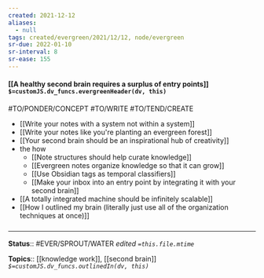 ```yaml
---
created: 2021-12-12 
aliases:
  - null
tags: created/evergreen/2021/12/12, node/evergreen
sr-due: 2022-01-10
sr-interval: 8
sr-ease: 155
---
```


#### [[A healthy second brain requires a surplus of entry points]] `$=customJS.dv_funcs.evergreenHeader(dv, this)`


#TO/PONDER/CONCEPT #TO/WRITE #TO/TEND/CREATE 
- [[Write your notes with a system not within a system]]
- [[Write your notes like you're planting an evergreen forest]]
- [[Your second brain should be an inspirational hub of creativity]]
- the how
	- [[Note structures should help curate knowledge]]
	- [[Evergreen notes organize knowledge so that it can grow]]
	- [[Use Obsidian tags as temporal classifiers]]
	- [[Make your inbox into an entry point by integrating it with your second brain]]
- [[A totally integrated machine should be infinitely scalable]]
- [[How I outlined my brain (literally just use all of the organization techniques at once)]]

### <hr class="footnote"/>

**Status**:: #EVER/SPROUT/WATER 
*edited `=this.file.mtime`*

**Topics**::  [[knowledge work]], [[second brain]]
*`$=customJS.dv_funcs.outlinedIn(dv, this)`*
